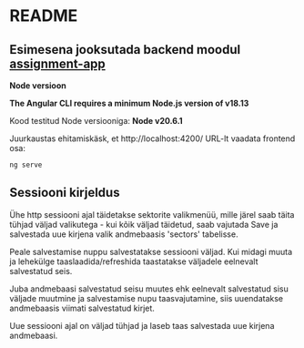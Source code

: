 # README

## Esimesena jooksutada backend moodul [assignment-app](https://github.com/rannomspp/assignment-app)

**Node versioon**

**The Angular CLI requires a minimum Node.js version of v18.13**

Kood testitud Node versiooniga: **Node v20.6.1**

Juurkaustas ehitamiskäsk, et http://localhost:4200/ URL-lt vaadata frontend osa:

```
ng serve
```

## Sessiooni kirjeldus

Ühe http sessiooni ajal täidetakse sektorite valikmenüü, mille järel saab täita tühjad väljad valikutega -
kui kõik väljad täidetud, saab vajutada Save ja salvestada uue kirjena valik andmebaasis 'sectors' tabelisse.

Peale salvestamise nuppu salvestatakse sessiooni väljad. Kui midagi muuta ja lehekülge taaslaadida/refreshida taastatakse väljadele eelnevalt salvestatud seis.

Juba andmebaasi salvestatud seisu muutes ehk eelnevalt salvestatud sisu väljade muutmine ja salvestamise nupu taasvajutamine, siis uuendatakse andmebaasis viimati salvestatud kirjet.

Uue sessiooni ajal on väljad tühjad ja laseb taas salvestada uue kirjena andmebaasi.
